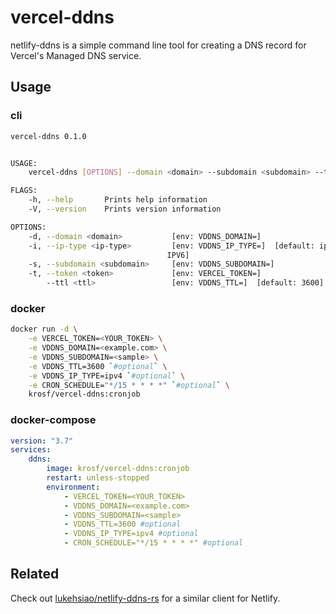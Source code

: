 # vercel-ddns

netlify-ddns is a simple command line tool for creating a DNS record for Vercel's Managed DNS service.

## Usage

### cli

```sh
vercel-ddns 0.1.0


USAGE:
    vercel-ddns [OPTIONS] --domain <domain> --subdomain <subdomain> --token <token>

FLAGS:
    -h, --help       Prints help information
    -V, --version    Prints version information

OPTIONS:
    -d, --domain <domain>           [env: VDDNS_DOMAIN=]
    -i, --ip-type <ip-type>         [env: VDDNS_IP_TYPE=]  [default: ipv4]  [possible values: IPV4,
                                   IPV6]
    -s, --subdomain <subdomain>     [env: VDDNS_SUBDOMAIN=]
    -t, --token <token>             [env: VERCEL_TOKEN=]
        --ttl <ttl>                 [env: VDDNS_TTL=]  [default: 3600]
```

### docker

```sh
docker run -d \
    -e VERCEL_TOKEN=<YOUR_TOKEN> \
    -e VDDNS_DOMAIN=<example.com> \
    -e VDDNS_SUBDOMAIN=<sample> \
    -e VDDNS_TTL=3600 `#optional` \
    -e VDDNS_IP_TYPE=ipv4 `#optional` \
    -e CRON_SCHEDULE="*/15 * * * *" `#optional` \
    krosf/vercel-ddns:cronjob
```

### docker-compose

```yml
version: "3.7"
services:
    ddns:
        image: krosf/vercel-ddns:cronjob
        restart: unless-stopped
        environment:
            - VERCEL_TOKEN=<YOUR_TOKEN>
            - VDDNS_DOMAIN=<example.com>
            - VDDNS_SUBDOMAIN=<sample>
            - VDDNS_TTL=3600 #optional
            - VDDNS_IP_TYPE=ipv4 #optional
            - CRON_SCHEDULE="*/15 * * * *" #optional
```

## Related

Check out [lukehsiao/netlify-ddns-rs](https://github.com/lukehsiao/netlify-ddns-rs) for a similar
client for Netlify.

